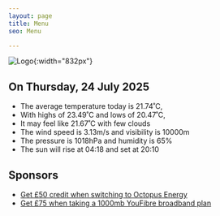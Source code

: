 ```yaml
---
layout: page
title: Menu
seo: Menu

---
```


![Logo](/images/logo.jpg){:width="832px"}

<!-- weather_marker starts -->
## On Thursday, 24 July 2025

- The average temperature today is 21.74˚C,
- With highs of 23.49˚C and lows of 20.47˚C,
- It may feel like 21.67˚C with few clouds
- The wind speed is 3.13m/s and visibility is 10000m
- The pressure is 1018hPa and humidity is 65%
- The sun will rise at 04:18 and set at 20:10

<!-- weather_marker ends -->

## Sponsors

- [Get £50 credit when switching to Octopus Energy](https://bit.ly/3oD1nnS)
- [Get £75 when taking a 1000mb YouFibre broadband plan](https://aklam.io/91zWhU?)
